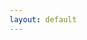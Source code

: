 ```yaml
---
layout: default
---
```


<head>
  <!-- ... -->
  <link rel="stylesheet" type="text/css" href="https://tikzjax.com/v1/fonts.css">
  <script src="https://tikzjax.com/v1/tikzjax.js"></script>
  <link rel="stylesheet" type="text/css" href="https://fonts.googleapis.com/earlyaccess/cwtexkai.css">
  <style>
    body {
     font-family: "cwTeXKai", serif;
    }

    p.big {
      line-height: 3;
      font-size: x-large;
    }
    p {
      font-size: 1.5em;
    }
    </style>

</head>

鳥鳴於樹上。兒以石擊之。父曰：「何以擊鳥？」兒曰：「人言：『鵲之鳴吉，鴉之鳴凶。』今鳴者，鴉也。以故擊之。」父曰：「人之智高於鳥之智。人不能知吉凶。鳥何以能知之？」




<script type="text/tikz" data-tex-packages="">
\begin{tikzpicture}[
roundnode/.style={circle, draw=black!60, fill=white!5, thick, minimum size=10mm},
squarednode/.style={rectangle, draw=blue!60, fill=blue!5, thick, minimum size=10mm},
]
\Large
\node[squarednode]  (1u) {w};
\node[squarednode]  (2u) [right=of 1u] {1};
\node[squarednode]  (3u) [right=of 2u] {w};
\node[squarednode]  (4u) [right=of 3u] {w};
\node[squarednode]  (5u) [right=of 4u] {w};
\node[squarednode]  (6u) [right=of 5u] {w};
\node[squarednode]  (7u) [right=of 6u] {w};
\node[squarednode]  (8u) [right=of 7u] {w};
\node[squarednode]  (9u) [right=of 8u] {w};
\node[squarednode]  (10u) [right=of 9u] {w};

\node[roundnode]  (1b) [below=of 1u] {w};
\node[roundnode]  (2b) [below=of 2u] {w};
\node[roundnode]  (3b) [below=of 3u] {u};
\node[roundnode]  (4b) [below=of 4u] {w};
\node[roundnode]  (5b) [below=of 5u] {w};
\node[roundnode]  (6b) [below=of 6u] {w};
\node[roundnode]  (7b) [below=of 7u] {w};
\node[roundnode]  (8b) [below=of 8u] {w};
\node[roundnode]  (9b) [below=of 9u] {w};
\node[roundnode]  (10b) [below=of 10u] {w};

%Lines
\draw[dashed, ->] (1u.south) -- (1b.north);
\draw[dashed, ->] (2u.south) -- (2b.north);
\draw[dashed, ->] (3u.south) -- (3b.north);
\draw[dashed, ->] (4u.south) -- (4b.north);
\draw[dashed, ->] (5u.south) -- (5b.north);
\draw[dashed, ->] (6u.south) -- (6b.north);
\draw[dashed, ->] (7u.south) -- (7b.north);
\draw[dashed, ->] (8u.south) -- (8b.north);
\draw[dashed, ->] (9u.south) -- (9b.north);
\draw[dashed, ->] (10u.south) -- (10b.north);
\end{tikzpicture}
</script>

[Link to another page](./pages/bhbaihua/rumen.html).
